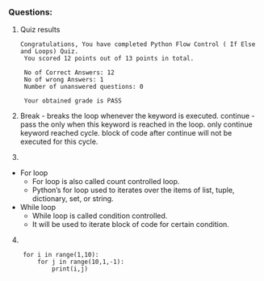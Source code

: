 ### Questions:

1. Quiz results
   ```
   Congratulations, You have completed Python Flow Control ( If Else and Loops) Quiz.
    You scored 12 points out of 13 points in total.

    No of Correct Answers: 12
    No of wrong Answers: 1
    Number of unanswered questions: 0

    Your obtained grade is PASS 
    ```


2. Break - breaks the loop whenever the keyword is executed.
   continue - pass the only when this keyword is reached in the loop. only continue keyword reached cycle. block of code after continue will not be executed for this cycle.
3. 
- For loop
  - For loop is also called count controlled loop.
  -  Python’s for loop used to iterates over the items of list, tuple, dictionary, set, or string.
- While loop
  -  While loop is called condition controlled.
  -  It will be used to iterate block  of code for certain condition.

4. 
```
    for i in range(1,10):
        for j in range(10,1,-1):
            print(i,j)
```

